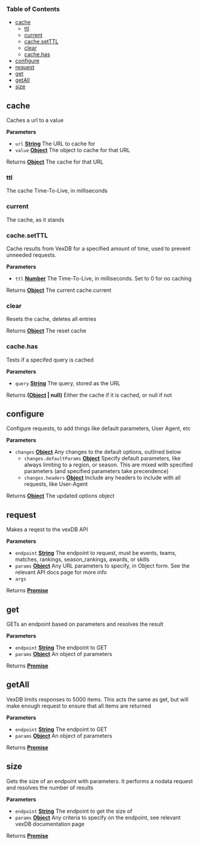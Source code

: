 <!-- Generated by documentation.js. Update this documentation by updating the source code. -->

### Table of Contents

-   [cache](#cache)
    -   [ttl](#ttl)
    -   [current](#current)
    -   [cache.setTTL](#cachesetttl)
    -   [clear](#clear)
    -   [cache.has](#cachehas)
-   [configure](#configure)
-   [request](#request)
-   [get](#get)
-   [getAll](#getall)
-   [size](#size)

## cache

Caches a url to a value

**Parameters**

-   `url` **[String](https://developer.mozilla.org/en-US/docs/Web/JavaScript/Reference/Global_Objects/String)** The URL to cache for
-   `value` **[Object](https://developer.mozilla.org/en-US/docs/Web/JavaScript/Reference/Global_Objects/Object)** The object to cache for that URL

Returns **[Object](https://developer.mozilla.org/en-US/docs/Web/JavaScript/Reference/Global_Objects/Object)** The cache for that URL

### ttl

The cache Time-To-Live, in milliseconds

### current

The cache, as it stands

### cache.setTTL

Cache results from VexDB for a specified amount of time, used to prevent unneeded requests.

**Parameters**

-   `ttl` **[Number](https://developer.mozilla.org/en-US/docs/Web/JavaScript/Reference/Global_Objects/Number)** The Time-To-Live, in milliseconds. Set to 0 for no caching

Returns **[Object](https://developer.mozilla.org/en-US/docs/Web/JavaScript/Reference/Global_Objects/Object)** The current cache.current

### clear

Resets the cache, deletes all entries

Returns **[Object](https://developer.mozilla.org/en-US/docs/Web/JavaScript/Reference/Global_Objects/Object)** The reset cache

### cache.has

Tests if a specifed query is cached

**Parameters**

-   `query` **[String](https://developer.mozilla.org/en-US/docs/Web/JavaScript/Reference/Global_Objects/String)** The query, stored as the URL

Returns **([Object](https://developer.mozilla.org/en-US/docs/Web/JavaScript/Reference/Global_Objects/Object) | null)** Either the cache if it is cached, or null if not

## configure

Configure requests, to add things like default parameters, User Agent, etc

**Parameters**

-   `changes` **[Object](https://developer.mozilla.org/en-US/docs/Web/JavaScript/Reference/Global_Objects/Object)** Any changes to the default options, outlined below
    -   `changes.defaultParams` **[Object](https://developer.mozilla.org/en-US/docs/Web/JavaScript/Reference/Global_Objects/Object)** Specify default parameters, like always limiting to a region, or season. This are mixed with specified parameters (and specified parameters take precendence)
    -   `changes.headers` **[Object](https://developer.mozilla.org/en-US/docs/Web/JavaScript/Reference/Global_Objects/Object)** Include any headers to include with all requests, like User-Agent

Returns **[Object](https://developer.mozilla.org/en-US/docs/Web/JavaScript/Reference/Global_Objects/Object)** The updated options object

## request

Makes a reqest to the vexDB API

**Parameters**

-   `endpoint` **[String](https://developer.mozilla.org/en-US/docs/Web/JavaScript/Reference/Global_Objects/String)** The endpoint to request, must be events, teams, matches, rankings, season_rankings, awards, or skills
-   `params` **[Object](https://developer.mozilla.org/en-US/docs/Web/JavaScript/Reference/Global_Objects/Object)** Any URL parameters to specify, in Object form. See the relevant API docs page for more info
-   `args`  

Returns **[Promise](https://developer.mozilla.org/en-US/docs/Web/JavaScript/Reference/Global_Objects/Promise)** 

## get

GETs an endpoint based on parameters and resolves the result

**Parameters**

-   `endpoint` **[String](https://developer.mozilla.org/en-US/docs/Web/JavaScript/Reference/Global_Objects/String)** The endpoint to GET
-   `params` **[Object](https://developer.mozilla.org/en-US/docs/Web/JavaScript/Reference/Global_Objects/Object)** An object of parameters

Returns **[Promise](https://developer.mozilla.org/en-US/docs/Web/JavaScript/Reference/Global_Objects/Promise)** 

## getAll

VexDB limits responses to 5000 items. This acts the same as get, but will make enough request to ensure that
all items are returned

**Parameters**

-   `endpoint` **[String](https://developer.mozilla.org/en-US/docs/Web/JavaScript/Reference/Global_Objects/String)** The endpoint to GET
-   `params` **[Object](https://developer.mozilla.org/en-US/docs/Web/JavaScript/Reference/Global_Objects/Object)** An object of parameters

Returns **[Promise](https://developer.mozilla.org/en-US/docs/Web/JavaScript/Reference/Global_Objects/Promise)** 

## size

Gets the size of an endpoint with parameters. It performs a nodata request and resolves the number of results

**Parameters**

-   `endpoint` **[String](https://developer.mozilla.org/en-US/docs/Web/JavaScript/Reference/Global_Objects/String)** The endpoint to get the size of
-   `params` **[Object](https://developer.mozilla.org/en-US/docs/Web/JavaScript/Reference/Global_Objects/Object)** Any criteria to specify on the endpoint, see relevant vexDB documentation page

Returns **[Promise](https://developer.mozilla.org/en-US/docs/Web/JavaScript/Reference/Global_Objects/Promise)** 

